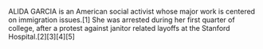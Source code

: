 ALIDA GARCIA is an American social activist whose major work is centered on immigration issues.[1] She was arrested during her first quarter of college, after a protest against janitor related layoffs at the Stanford Hospital.[2][3][4][5]
